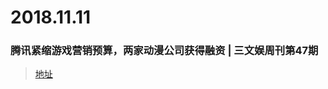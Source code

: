 # 2018.11.11

### 腾讯紧缩游戏营销预算，两家动漫公司获得融资 | 三文娱周刊第47期 
>[地址](https://mp.weixin.qq.com/s?__biz=MzA3NjM4MDM2Mg==&mid=2651733136&idx=1&sn=2701757994f90c122e7dda97f6ec7fff&chksm=8498bd35b3ef3423057e118c584103e14595ab3dd9bf857f890090db2ee74b22d2922ddf4277&scene=38)  